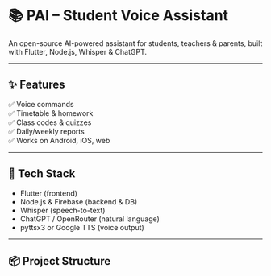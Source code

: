 # 📚 PAI – Student Voice Assistant

An open-source AI-powered assistant for students, teachers & parents, built with Flutter, Node.js, Whisper & ChatGPT.

---

## ✨ Features
✅ Voice commands  
✅ Timetable & homework  
✅ Class codes & quizzes  
✅ Daily/weekly reports  
✅ Works on Android, iOS, web

---

## 🧰 Tech Stack
- Flutter (frontend)
- Node.js & Firebase (backend & DB)
- Whisper (speech-to-text)
- ChatGPT / OpenRouter (natural language)
- pyttsx3 or Google TTS (voice output)

---

## 📦 Project Structure

